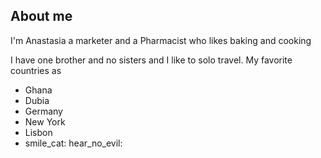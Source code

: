 ## About me 

I'm Anastasia a marketer and a Pharmacist who likes baking and cooking 

I have one brother and no sisters and I like to solo travel. My favorite countries as

- Ghana
- Dubia
- Germany
- New York
- Lisbon
- smile_cat:
hear_no_evil:
